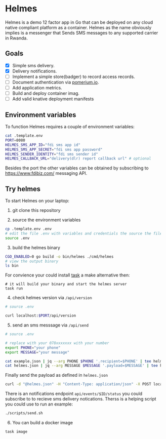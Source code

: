 # Helmes

Helmes is a demo 12 factor app in Go that can be deployed on any cloud native compliant platform as a container.
Helmes as the name obviously implies is a messenger that Sends SMS messages to any supported carrier in Rwanda.

## Goals

- [x] Simple sms delivery.
- [x] Delivery notifications.
- [ ] Implement a simple store(badger) to record access records.
- [ ] Document authentication via [pomerium.io](https://www.pomerium.io/).
- [ ] Add application metrics.
- [ ] Build and deploy container imag.
- [ ] Add valid knative deployment manifests

## Environment variables
To function Helmes requires a couple of environment variables:

```bash
cat .template.env
PORT=8080
HELMES_SMS_APP_ID="fdi sms app id"
HELMES_SMS_APP_SECRET="fdi sms app password"
HELMES_SENDER_IDENTITY="fdi sms sender id"
HELMES_CALLBACK_URL="delivery(dlr) report callback url" # optional
```

Besides the port the other variables can be obtained by subscribing to https://www.fdibiz.com/ messaging API.

## Try helmes
To start Helmes on your laptop:

1. git clone this repository

2. source the environment variables
```bash
cp .template.env .env
# edit the file .env with variables and credentials the source the file
source .env

```

3. build the helmes binary
```bash
CGO_ENABLED=0 go build -o bin/helmes ./cmd/helmes
# view the output binary
ls bin
```

For convience your could install [task](https://taskfile.dev/) a make alternative then:
```
# it will build your binary and start the helmes server
task run 
```

4. check helmes version via `/api/version`

```bash
# source .env

curl localhost:$PORT/api/version
```
5. send an sms messsage via `/api/send`

````bash
# source .env

# replace with your 078xxxxxxx with your number
export PHONE="your phone"
export MESSAGE="your message"

cat example.json | jq --arg PHONE $PHONE '.recipient=$PHONE' | tee helmes.json
cat helmes.json | jq --arg MESSAGE $MESSAGE '.payload=$MESSAGE' | tee helmes.json
 ````

Finally send the payload as defined in `helmes.json`

```bash
curl -d "@helmes.json" -H "Content-Type: application/json" -X POST localhost:$PORT/api/send
```

There is an notifications endpoint `api/events/$ID/status` you could subscribe to to recieve
sms delivery notications. Therss is a helping script you could use to run an example:

```bash
./scripts/send.sh
```

6. You can build a docker image
```bash
task image
```
